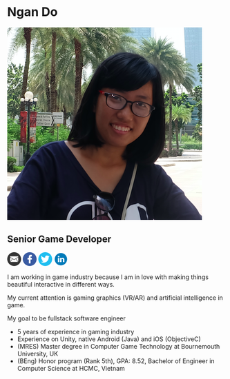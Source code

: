 # Ngan Do 
![Me](avatar_official.png)
## Senior Game Developer 
[![Email](email.png)](mailto:dttngan91@gmail.com)
[![Facebook](facebookIcon.png)](https://www.facebook.com/ngan.tuyet.3)
[![Twitter](twitterIcon.png)](https://twitter.com/ngando_foxy)
[![Linkedin](linkedin.png)](https://www.linkedin.com/in/ngân-đỗ-thị-tuyết-9381a235)

I am working in game industry because I am in love with making things beautiful interactive in different ways. 

My current attention is gaming graphics (VR/AR) and artificial intelligence in game. 

My goal to be fullstack software engineer  
* 5 years of experience in gaming industry
* Experience on Unity, native Android (Java) and iOS (ObjectiveC)
* (MRES) Master degree in Computer Game Technology at Bournemouth University, UK
* (BEng) Honor program (Rank 5th), GPA: 8.52, Bachelor of Engineer in Computer Science at HCMC, Vietnam 






